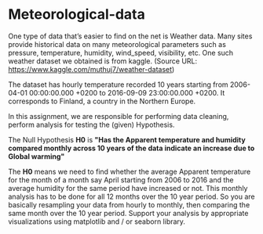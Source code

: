 # Meteorological-data

One type of data that’s easier to find on the net is Weather data. Many sites provide historical
data on many meteorological parameters such as pressure, temperature, humidity,
wind_speed, visibility, etc. One such weather dataset we obtained is from
kaggle. (Source URL: https://www.kaggle.com/muthuj7/weather-dataset) 

The dataset has hourly temperature recorded 10 years starting from 2006-04-01
00:00:00.000 +0200 to 2016-09-09 23:00:00.000 +0200. It corresponds to Finland, a country in
the Northern Europe.

In this assignment, we are responsible for performing data cleaning, perform
analysis for testing the (given) Hypothesis.

The Null Hypothesis **H0** is **"Has the Apparent temperature and humidity compared monthly
across 10 years of the data indicate an increase due to Global warming"**

The **H0** means we need to find whether the average Apparent temperature for the
month of a month say April starting from 2006 to 2016 and the average humidity for
the same period have increased or not. This monthly analysis has to be done for all 12
months over the 10 year period. So you are basically resampling your data from hourly
to monthly, then comparing the same month over the 10 year period. Support your
analysis by appropriate visualizations using matplotlib and / or seaborn library.
